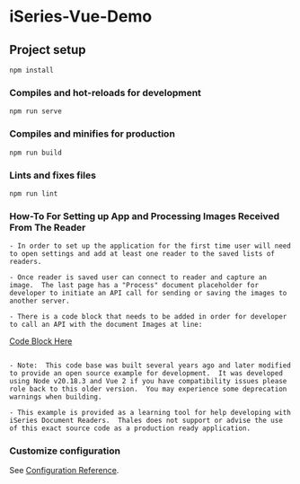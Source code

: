 # iSeries-Vue-Demo

## Project setup
```
npm install
```

### Compiles and hot-reloads for development
```
npm run serve
```

### Compiles and minifies for production
```
npm run build
```

### Lints and fixes files
```
npm run lint
```

### How-To For Setting up App and Processing Images Received From The Reader
```
- In order to set up the application for the first time user will need to open settings and add at least one reader to the saved lists of readers.

- Once reader is saved user can connect to reader and capture an image.  The last page has a "Process" document placeholder for developer to initiate an API call for sending or saving the images to another server.

- There is a code block that needs to be added in order for developer to call an API with the document Images at line:
```
[Code Block Here](https://github.com/thales-dis-dr/iseries-vue-demo/blob/master/src/components/AppLayout.vue#L560)
```

- Note:  This code base was built several years ago and later modified to provide an open source example for development.  It was developed using Node v20.18.3 and Vue 2 if you have compatibility issues please role back to this older version.  You may experience some deprecation warnings when building.  

- This example is provided as a learning tool for help developing with iSeries Document Readers.  Thales does not support or advise the use of this exact source code as a production ready application.
```


### Customize configuration
See [Configuration Reference](https://cli.vuejs.org/config/).
